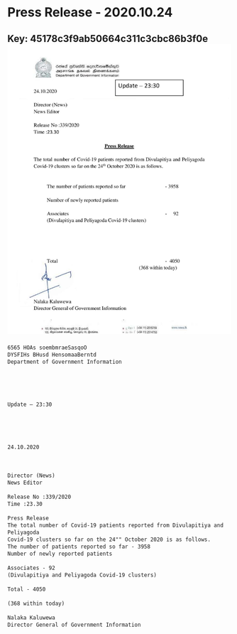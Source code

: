 # Press Release - 2020.10.24 
Key: 45178c3f9ab50664c311c3cbc86b3f0e 
![img](img/45178c3f9ab50664c311c3cbc86b3f0e.jpg)
---
```
6565 HOAs soembmraeSasqoO
DYSFIHs BHusd HensomaaBerntd
Department of Government Information

 

 

Update — 23:30

 

 

24.10.2020

 

Director (News)
News Editor

Release No :339/2020
Time :23.30

Press Release
The total number of Covid-19 patients reported from Divulapitiya and Peliyagoda
Covid-19 clusters so far on the 24"" October 2020 is as follows.
The number of patients reported so far - 3958
Number of newly reported patients

Associates - 92
(Divulapitiya and Peliyagoda Covid-19 clusters)

Total - 4050

(368 within today)

Nalaka Kaluwewa
Director General of Government Information

 

```
